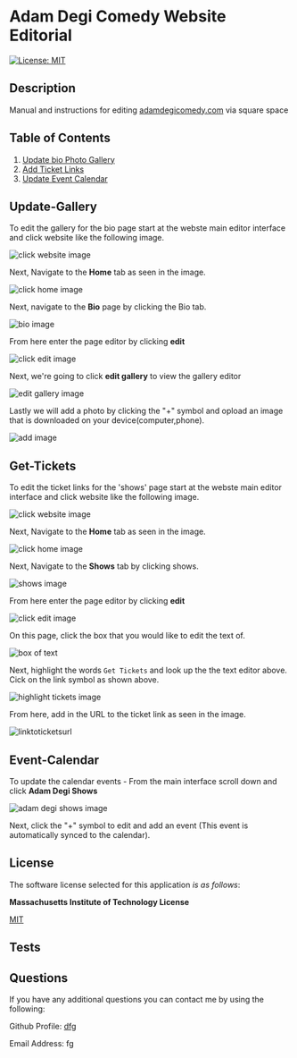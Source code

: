 # Adam Degi Comedy Website Editorial

  [![License: MIT](https://img.shields.io/badge/License-MIT-yellow.svg)](https://opensource.org/licenses/MIT)

  
## Description

Manual and instructions for editing [adamdegicomedy.com](www.adamdegicomedy.com) via square space


  
## Table of Contents
 
1. [Update bio Photo Gallery](#update-gallery)  
3. [Add Ticket Links](#get-tickets)  
4. [Update Event Calendar](#event-calendar)  

## Update-Gallery
To edit the gallery for the bio page start at the webste main editor interface and click website like the following image.

![click website image](https://github.com/Goobergreve09/adam-degi-comedy-instructions/assets/143923830/166ced9a-7882-4b34-a3db-0355fbadb53c)

Next, Navigate to the **Home** tab as seen in the image.

![click home image](https://github.com/Goobergreve09/adam-degi-comedy-instructions/assets/143923830/a48da524-5be7-4ec3-870e-3d3b8c672721)


Next, navigate to the **Bio** page by clicking the Bio tab.

![bio image](https://github.com/Goobergreve09/adam-degi-comedy-instructions/assets/143923830/61bf6a06-a695-4f43-afe4-ea812128bc34)

From here enter the page editor by clicking **edit**

![click edit image](https://github.com/Goobergreve09/adam-degi-comedy-instructions/assets/143923830/bf76b6cf-ef42-46c6-ac24-28124a075709)

Next, we're going to click **edit gallery** to view the gallery editor

![edit gallery image](https://github.com/Goobergreve09/adam-degi-comedy-instructions/assets/143923830/b582fb86-c9d6-480d-b855-2d2938e0fbcc)

Lastly we will add a photo by clicking the "+" symbol and opload an image that is downloaded on your device(computer,phone).

![add image](https://github.com/Goobergreve09/adam-degi-comedy-instructions/assets/143923830/820d7e21-7c5d-4dd3-a5ea-d934e5132154)

## Get-Tickets

To edit the ticket links for the 'shows' page start at the webste main editor interface and click website like the following image.

![click website image](https://github.com/Goobergreve09/adam-degi-comedy-instructions/assets/143923830/166ced9a-7882-4b34-a3db-0355fbadb53c)

Next, Navigate to the **Home** tab as seen in the image.

![click home image](https://github.com/Goobergreve09/adam-degi-comedy-instructions/assets/143923830/a48da524-5be7-4ec3-870e-3d3b8c672721)

Next, Navigate to the **Shows** tab by clicking shows.

![shows image](https://github.com/Goobergreve09/adam-degi-comedy-instructions/assets/143923830/7a5d6669-87a6-419b-aa0a-d214a258b227)

From here enter the page editor by clicking **edit**

![click edit image](https://github.com/Goobergreve09/adam-degi-comedy-instructions/assets/143923830/bf76b6cf-ef42-46c6-ac24-28124a075709)

On this page, click the box that you would like to edit the text of.

![box of text](https://github.com/Goobergreve09/adam-degi-comedy-instructions/assets/143923830/a0d4f833-1136-4e56-a491-6be7d243df18)

Next, highlight the words `Get Tickets` and look up the the text editor above. Cick on the link symbol as shown above.

![highlight tickets image](https://github.com/Goobergreve09/adam-degi-comedy-instructions/assets/143923830/1d3a9fd6-f90e-46a4-8d5a-c032407e3b11)

From here, add in the URL to the ticket link as seen in the image.

![linktoticketsurl](https://github.com/Goobergreve09/adam-degi-comedy-instructions/assets/143923830/a9035051-7b54-4094-b0c9-a57e6e994275)



## Event-Calendar

To update the calendar events - From the main interface scroll down and click **Adam Degi Shows**

![adam degi shows image](https://github.com/Goobergreve09/adam-degi-comedy-instructions/assets/143923830/ccca0f09-0cf4-460b-8f85-1f47fba165bc)

Next, click the "+" symbol to edit and add an event (This event is automatically synced to the calendar).






## License

The software license selected for this application *is as follows*:

**Massachusetts Institute of Technology License**

[MIT](https://opensource.org/licenses/MIT)



## Tests



## Questions

If you have any additional questions you can contact me by using the following:

 Github Profile: [dfg](https://www.github.com/dfg)

 Email Address: fg
